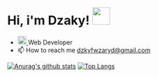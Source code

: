 # Hi, i'm Dzaky! <img src="https://github.com/DzakyFawwaz/dzaky-me/blob/main/wave.gif" width="40" height="40"/>

- <a href="https://dev.to/dzakyfawwaz">
  <img src="https://d2fltix0v2e0sb.cloudfront.net/dev-badge.svg" alt="Dzaky Fawwaz's DEV Profile" height="20" width="20"> </a>Web Developer
- 📫 How to reach me [dzkyfwzaryd@gmail.com](https://mail.google.com/mail/u/0/#inboxcompose=CllgCJZWxvLwpwvVNBkQwDhQzfKLrqxjzpWtJLxztgHpVvvntnBwxbNWcNglKLjQCwLtkXHzknV "Email Dzaky")



[![Anurag's github stats](https://github-readme-stats.vercel.app/api?username=DzakyFawwaz&theme=default)](https://github.com/DzakyFawwaz/github-readme-stats) [![Top Langs](https://github-readme-stats.vercel.app/api/top-langs/?username=DzakyFawwaz&layout=compact)](https://github.com/DzakyFawwaz/github-readme-stats)


